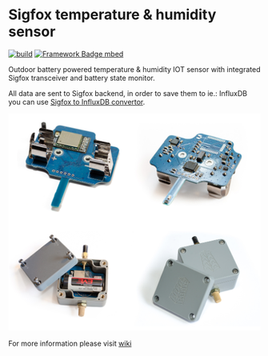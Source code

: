 # Sigfox temperature & humidity sensor
[![build](https://github.com/pilotak/sigfox-th-sensor/workflows/build/badge.svg)](https://github.com/pilotak/sigfox-th-sensor/actions)
[![Framework Badge mbed](https://img.shields.io/badge/framework-mbed-008fbe.svg)](https://os.mbed.com/)

Outdoor battery powered temperature & humidity IOT sensor with integrated Sigfox transceiver and battery state monitor.

All data are sent to Sigfox backend, in order to save them to ie.: InfluxDB you can use  [Sigfox to InfluxDB convertor](https://github.com/pilotak/docker-sigfox-influxdb).

![Sigfox TH sensor](./images/image.jpg)

For more information please visit [wiki](./wiki)